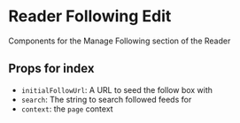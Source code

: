 # Reader Following Edit

Components for the Manage Following section of the Reader

## Props for index

- `initialFollowUrl`: A URL to seed the follow box with
- `search`: The string to search followed feeds for
- `context`: the `page` context